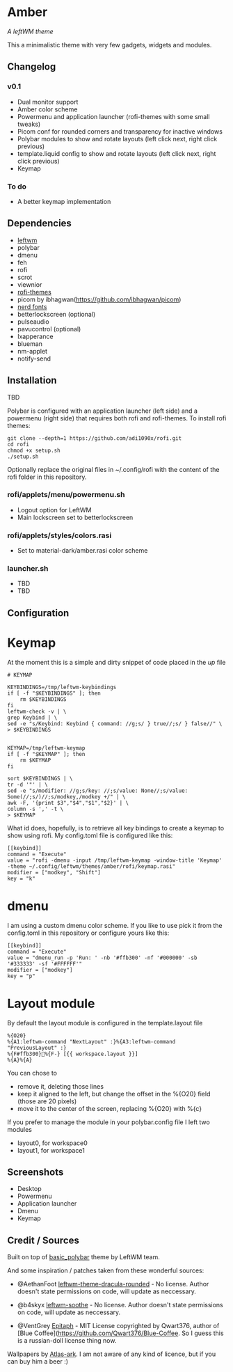 # Amber
*A leftWM theme*

This a minimalistic theme with very few gadgets, widgets and modules.
 
## Changelog

### v0.1
- Dual monitor support
- Amber color scheme
- Powermenu and application launcher (rofi-themes with some small tweaks)
- Picom conf for rounded corners and transparency for inactive windows
- Polybar modules to show and rotate layouts (left click next, right click previous)
- template.liquid config to show and rotate layouts (left click next, right click previous) 
- Keymap


### To do
- A better keymap implementation

## Dependencies

- [leftwm](https://github.com/leftwm/leftwm)
- polybar
- dmenu 
- feh
- rofi 
- scrot
- viewnior
- [rofi-themes](ttps://github.com/adi1090x/rofi)
- picom by ibhagwan(https://github.com/ibhagwan/picom)
- [nerd fonts](https://www.nerdfonts.com/)
- betterlockscreen (optional)
- pulseaudio
- pavucontrol (optional)
- lxapperance
- blueman
- nm-applet
- notify-send



## Installation
TBD

Polybar is configured with an application launcher (left side) and a powermenu (right side) that requires both rofi and rofi-themes.
To install rofi themes:
```
git clone --depth=1 https://github.com/adi1090x/rofi.git
cd rofi
chmod +x setup.sh
./setup.sh
```
Optionally replace the original files in ~/.config/rofi with the content of the rofi folder in this repository.

### rofi/applets/menu/powermenu.sh
- Logout option for LeftWM
- Main lockscreen set to betterlockscreen

### rofi/applets/styles/colors.rasi
- Set to material-dark/amber.rasi color scheme

### launcher.sh
- TBD
- TBD


## Configuration

# Keymap
At the moment this is a simple and dirty snippet of code placed in the *up* file

```
# KEYMAP

KEYBINDINGS=/tmp/leftwm-keybindings
if [ -f "$KEYBINDINGS" ]; then
    rm $KEYBINDINGS
fi
leftwm-check -v | \
grep Keybind | \
sed -e "s/Keybind: Keybind { command: //g;s/ } true//;s/ } false//" \
> $KEYBINDINGS


KEYMAP=/tmp/leftwm-keymap
if [ -f "$KEYMAP" ]; then
    rm $KEYMAP
fi

sort $KEYBINDINGS | \
tr -d '"' | \
sed -e "s/modifier: //g;s/key: //;s/value: None//;s/value: Some(//;s/)//;s/modkey,/modkey +/" | \
awk -F, '{print $3","$4","$1","$2}' | \
column -s ',' -t \
> $KEYMAP
```

What id does, hopefully, is to retrieve all key bindings to create a keymap to show using rofi.
My config.toml file is configured like this:

```
[[keybind]]
command = "Execute"
value = "rofi -dmenu -input /tmp/leftwm-keymap -window-title 'Keymap' -theme ~/.config/leftwm/themes/amber/rofi/keymap.rasi"
modifier = ["modkey", "Shift"]
key = "k"
```


# dmenu
I am using a custom dmenu color scheme. If you like to use pick it from the config.toml in this repository or configure yours like this:

```
[[keybind]]
command = "Execute"
value = "dmenu_run -p 'Run: ' -nb '#ffb300' -nf '#000000' -sb '#333333' -sf '#FFFFFF'"
modifier = ["modkey"]
key = "p"
```

# Layout module
By default the layout module is configured in the template.layout file
```
%{O20}
%{A1:leftwm-command "NextLayout" :}%{A3:leftwm-command "PreviousLayout" :}
%{F#ffb300}%{F-} [{{ workspace.layout }}]
%{A}%{A}
```
You can chose to 
- remove it, deleting those lines
- keep it aligned to the left, but change the offset in the %{O20} field (those are 20 pixels)
- move it to the center of the screen, replacing %{O20} with %{c}

If you prefer to manage the module in your polybar.config file I left two modules
- layout0, for workspace0
- layout1, for workspace1



## Screenshots

- Desktop
- Powermenu
- Application launcher
- Dmenu
- Keymap


## Credit / Sources
Built on top of [basic_polybar](https://github.com/leftwm/leftwm/tree/main/themes/basic_polybar) theme by LeftWM team.

And some inspiration / patches taken from these wonderful sources:

- @AethanFoot [leftwm-theme-dracula-rounded](https://github.com/AethanFoot/leftwm-theme-dracula-rounded) - No license. Author doesn't state permissions on code, will update as neccessary.

- @b4skyx [leftwm-soothe](https://github.com/b4skyx/leftwm-soothe) - No license. Author doesn't state permissions on code, will update as neccessary.

- @VentGrey [Epitaph](https://github.com/VentGrey/Epitaph/) - MIT License copyrighted by Qwart376, author of [Blue Coffee](https://github.com/Qwart376/Blue-Coffee. So I guess this is a russian-doll license thing now.

Wallpapers by [Atlas-ark](https://www.reddit.com/user/atlas-ark/). I am not aware of any kind of licence, but if you can buy him a beer :)

